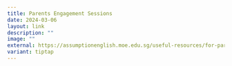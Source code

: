 ```yaml
---
title: Parents Engagement Sessions
date: 2024-03-06
layout: link
description: ""
image: ""
external: https://assumptionenglish.moe.edu.sg/useful-resources/for-parents/parents-engagement-sessions-2024/
variant: tiptap
---
```

